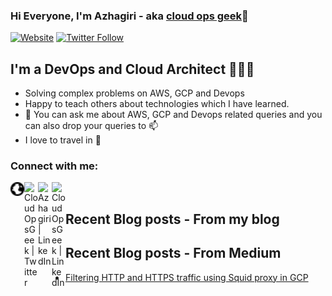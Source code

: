 ### Hi Everyone, I'm Azhagiri - aka [cloud ops geek](https://cloudopsgeek.in "CloudOpsGeek.in")👋
[![Website](https://img.shields.io/website?down_color=red&down_message=offline&label=CloudOpsGeek.in&style=for-the-badge&up_color=green&up_message=up&url=https%3A%2F%2Fcloudopsgeek.in)](https://cloudopsgeek.in) 
[![Twitter Follow](https://img.shields.io/twitter/follow/cloudopsgeek?color=yellowgreen&label=follow%20me%20on%20twitter&style=for-the-badge)](https://twitter.com/cloudopsgeek)

## I'm a DevOps and Cloud Architect 👨🏻‍💻

- Solving complex problems on AWS, GCP and Devops
- Happy to teach others about technologies which I have learned.
- :speech_balloon: You can ask me about AWS, GCP and Devops related queries and you can also drop your queries to :mailbox:
- I love to travel in  :mountain_railway:

### Connect with me:

[<img align="left" alt="cloudopsgeek.in" width="22px" src="https://raw.githubusercontent.com/iconic/open-iconic/master/svg/globe.svg" />](https://cloudopsgeek.in)
[<img align="left" alt="CloudOpsGeek | Twitter" width="22px" src="https://cdn.jsdelivr.net/npm/simple-icons@v3/icons/twitter.svg" />](https://twitter.com/cloudopsgeek)
[<img align="left" alt="Azhagiri | LinkedIn" width="22px" src="https://cdn.jsdelivr.net/npm/simple-icons@v3/icons/linkedin.svg" />](https://www.linkedin.com/in/azhagiri/)
[<img align="left" alt="CloudOpsGeek | LinkedIn" width="22px" src="https://cdn.jsdelivr.net/npm/simple-icons@v3/icons/medium.svg" />](https://medium.com/@cloudopsgeek)
<br />

##  Recent Blog posts - From my blog


## Recent Blog posts - From Medium
<!-- MEDIUM-POST-LIST:START -->
- [Filtering HTTP and HTTPS traffic using Squid proxy in GCP](https://medium.com/searce/filtering-http-and-https-traffic-using-squid-proxy-acbd7bd921b6?source=rss-1e6d7ee589e4------2)
<!-- MEDIUM-POST-LIST:END -->
